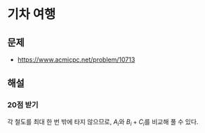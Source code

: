# 기차 여행
## 문제
+ https://www.acmicpc.net/problem/10713
## 해설
### 20점 받기
각 철도를 최대 한 번 밖에 타지 않으므로, $A_i$와 $B_i+C_i$를 비교해 풀 수 있다.
